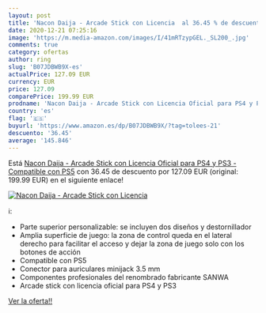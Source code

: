 ```yaml
---
layout: post
title: 'Nacon Daija - Arcade Stick con Licencia  al 36.45 % de descuento'
date: 2020-12-21 07:25:16
image: 'https://m.media-amazon.com/images/I/41mRTzypGEL._SL200_.jpg'
comments: true
category: ofertas
author: ring
slug: 'B07JDBWB9X-es'
actualPrice: 127.09 EUR
currency: EUR
price: 127.09
comparePrice: 199.99 EUR
prodname: 'Nacon Daija - Arcade Stick con Licencia Oficial para PS4 y PS3 - Compatible con PS5'
country: 'es'
flag: '🇪🇸'
buyurl: 'https://www.amazon.es/dp/B07JDBWB9X/?tag=tolees-21'
descuento: '36.45'
average: '145.846'
---
```


Está [Nacon Daija - Arcade Stick con Licencia Oficial para PS4 y PS3 - Compatible con PS5](https://www.amazon.es/dp/B07JDBWB9X/?tag=tolees-21) con 36.45 de descuento por 127.09 EUR (original: 199.99 EUR) en el siguiente enlace!

[![Nacon Daija - Arcade Stick con Licencia ](https://m.media-amazon.com/images/I/41mRTzypGEL._SL200_.jpg)](https://www.amazon.es/dp/B07JDBWB9X/?tag=tolees-21)

ℹ️:

- Parte superior personalizable: se incluyen dos diseños y destornillador
- Amplia superficie de juego: la zona de control queda en el lateral derecho para facilitar el acceso y dejar la zona de juego solo con los botones de acción
- Compatible con PS5
- Conector para auriculares minijack 3.5 mm
- Componentes profesionales del renombrado fabricante SANWA
- Arcade stick con licencia oficial para PS4 y PS3

[Ver la oferta!!](https://www.amazon.es/dp/B07JDBWB9X/?tag=tolees-21)
